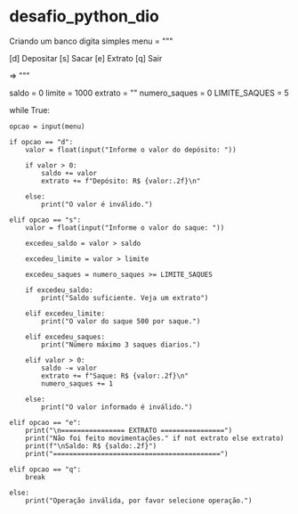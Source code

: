 # desafio_python_dio
Criando um banco digita simples
menu = """

[d] Depositar
[s] Sacar
[e] Extrato
[q] Sair

=> """

saldo = 0
limite = 1000
extrato = ""
numero_saques = 0
LIMITE_SAQUES = 5

while True:

    opcao = input(menu)

    if opcao == "d":
        valor = float(input("Informe o valor do depósito: "))

        if valor > 0:
            saldo += valor
            extrato += f"Depósito: R$ {valor:.2f}\n"

        else:
            print("O valor é inválido.")

    elif opcao == "s":
        valor = float(input("Informe o valor do saque: "))

        excedeu_saldo = valor > saldo

        excedeu_limite = valor > limite

        excedeu_saques = numero_saques >= LIMITE_SAQUES

        if excedeu_saldo:
            print("Saldo suficiente. Veja um extrato")

        elif excedeu_limite:
            print("O valor do saque 500 por saque.")

        elif excedeu_saques:
            print("Número máximo 3 saques diarios.")

        elif valor > 0:
            saldo -= valor
            extrato += f"Saque: R$ {valor:.2f}\n"
            numero_saques += 1

        else:
            print("O valor informado é inválido.")

    elif opcao == "e":
        print("\n================ EXTRATO ================")
        print("Não foi feito movimentações." if not extrato else extrato)
        print(f"\nSaldo: R$ {saldo:.2f}")
        print("==========================================")

    elif opcao == "q":
        break

    else:
        print("Operação inválida, por favor selecione operação.")
